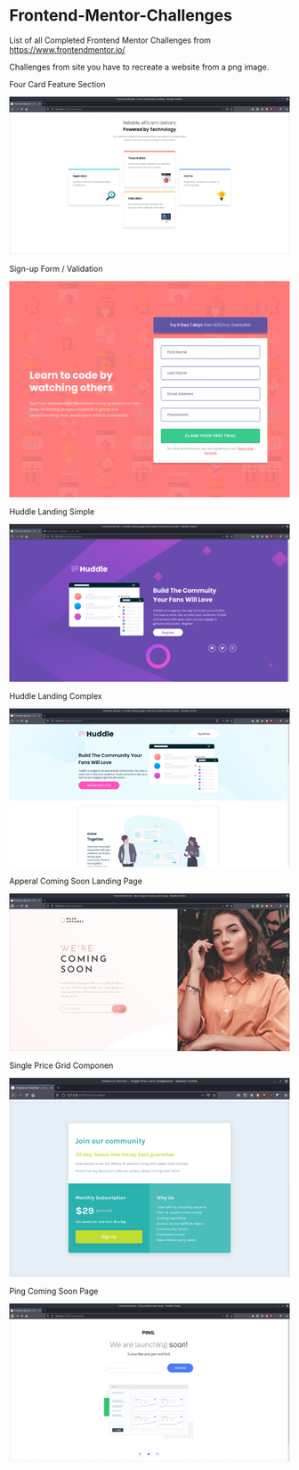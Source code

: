 # Frontend-Mentor-Challenges
List of all Completed Frontend Mentor Challenges from 
https://www.frontendmentor.io/

Challenges from site you have to recreate a website from a png image.


Four Card Feature Section 

![](https://raw.githubusercontent.com/codebyjustin/Frontend-Mentor-Challenges/master/Four%20Card%20Feature%20Section/3k8SW8ltux.gif)

Sign-up Form / Validation 

![](https://raw.githubusercontent.com/codebyjustin/Frontend-Mentor-Challenges/master/Sign-up%20Form/demo.gif)


Huddle Landing Simple

![](https://raw.githubusercontent.com/codebyjustin/Frontend-Mentor-Challenges/master/huddle-landing-page/oKa1bT7AHp.gif)

Huddle Landing Complex

![](https://raw.githubusercontent.com/codebyjustin/Frontend-Mentor-Challenges/master/Huddle%20Landing%20Page/demo.gif)

Apperal Coming Soon Landing Page

![](https://raw.githubusercontent.com/codebyjustin/Frontend-Mentor-Challenges/master/Apperal%20Coming%20Soon%20Landing%20Page/r6v3gFBBuJ.gif)

Single Price Grid Componen

![](https://raw.githubusercontent.com/codebyjustin/Frontend-Mentor-Challenges/master/Single%20Price%20Grid%20Componen/Demo.gif)

Ping Coming Soon Page

![](https://raw.githubusercontent.com/codebyjustin/Frontend-Mentor-Challenges/master/ping-coming-soon-page-/demo.gif)
